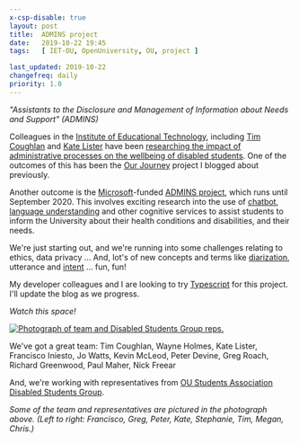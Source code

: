 ```yaml
---
x-csp-disable: true
layout: post
title:  ADMINS project
date:   2019-10-22 19:45
tags:   [ IET-OU, OpenUniversity, OU, project ]

last_updated: 2019-10-22
changefreq: daily
priority: 1.0
---
```


_"Assistants to the Disclosure and Management of Information about Needs and Support" (ADMINS)_

Colleagues in the [Institute of Educational Technology][iet],
including  [Tim Coughlan][] and [Kate Lister][] have been
[researching the impact of administrative processes on the wellbeing of disabled students][oro-2018].
One of the outcomes of this has been the [Our Journey][] project I blogged about previously.

Another outcome is the [Microsoft][ms]-funded [ADMINS project][], which runs until September 2020.
This involves exciting research into the use of [chatbot][], [language understanding][luis]
and other cognitive services to assist students to inform the University about
their health conditions and disabilities, and their needs.

We're just starting out, and we're running into some challenges relating to ethics, data privacy &hellip;
And, lot's of new concepts and terms like [diarization][dia], utterance and [intent][] &hellip; fun, fun!

My developer colleagues and I are looking to try [Typescript][] for this project.
I'll update the blog as we progress.

_Watch this space!_

[![Photograph of team and Disabled Students Group reps.][photo-1]][ms]

We've got a great team: Tim Coughlan, Wayne Holmes, Kate Lister, Francisco Iniesto, Jo Watts,
Kevin McLeod, Peter Devine, Greg Roach, Richard Greenwood, Paul Maher, Nick Freear

And, we're working with representatives from [OU Students Association][ousa] [Disabled Students Group][dsg].

_Some of the team and representatives are pictured in the photograph above.
(Left to right: Francisco, Greg, Peter, Kate, Stephanie, Tim, Megan, Chris.)_

[iet]: https://iet.open.ac.uk "Institute of Educational Technology"
[admins project]: https://iet.open.ac.uk/projects/admins "ADMINS project: Assistants to the Disclosure and Management of Information about Needs and Support. (1st October 2019 - 30th September 2020)"
[ms]: https://microsoft.com/en-us/ai/ai-for-accessibility-projects?activetab=pivot1%3aprimaryr2#coreui-contentplacement-y6filss
  "Microsoft: Featured AI for Accessibility projects"
[photo-1]: https://img-prod-cms-rt-microsoft-com.akamaized.net/cms/api/am/imageFileData/RE3WklM?ver=2239&q=90&m=6&h=328&w=582&b=%23FFFFFFFF&l=f&o=t&x=449&y=73&aim=true
  "The ADMINS team & representatives from the OU Students Association Disabled Students Group (OUSA/DSG) (L to R): Francisco, Greg, Peter, Kate, Stephanie, Tim, Megan, Chris."
[ousa]: https://oustudents.com "Open University Students Association (OUSA)"
[dsg]: https://oustudents.com/disabled-students-group "Disabled Students Group (DSG)"
[luis]: https://eu.luis.ai/home "Microsoft's 'Language understanding intelligent service' (LUIS)"
[luis-2]: https://azure.microsoft.com/en-gb/services/cognitive-services/language-understanding-intelligent-service/
[chatbot]: https://azure.microsoft.com/en-gb/services/bot-service/ "Microsoft's Azure Bot Service"
[dia]: https://docs.microsoft.com/en-us/azure/cognitive-services/speech-service/batch-transcription#speaker-separation-diarization
  "Microsoft's batch-transcription API - speaker separation (diarization)"
[intent]: https://chatbotsmagazine.com/chatbot-vocabulary-10-chatbot-terms-you-need-to-know-3911b1ef31b4
  "Chatbot Vocabulary: 10 Chatbot Terms You Need to Know ~~ 'utterance', 'intent', 'entity' ..."
[bot-ts]: https://github.com/microsoft/BotBuilder-Samples/tree/master/samples/typescript_nodejs/13.core-bot
  "BotBuilder samples on GitHub, including TypeScript"
[typescript]: https://www.typescriptlang.org/
  " 'TypeScript is a typed superset of Javascript that compiles to plain Javascript. Any browser…' "
[tim coughlan]: https://iet.open.ac.uk/people/tim.coughlan
[kate lister]: https://iet.open.ac.uk/people/kate.lister
[dsf]: https://msds.open.ac.uk/signon/SAMSDefault/SAMS001_Default.aspx?URL=https://help.open.ac.uk/disability-support-form
  "Login required: 'Disability Support Form' at The Open University"
[our journey]: https://iet-ou.github.io/our-journey/
  "Our Journey is a set of tools to support students to chart the highs and lows of their study journeys and the important events that happened along the way."
[oj-blog]: https://nick.freear.org.uk/2018/10/05/our-journey.html "Blog post, October 2018"
[oro-2018]: https://oro.open.ac.uk/54760/
  "Coughlan, Tim and Lister, Katharine (2018). The accessibility of administrative processes: Assessing the impacts on students in higher education. In: Proceedings of the 15th International Cross-Disciplinary Conference on Web Accessibility (Web4All 2018), ACM Press, New York."
[oro-2019]: https://oro.open.ac.uk/59195/
  "Coughlan, Tim; Lister, Kate and Freear, Nick (2019). Our Journey: Designing and utilising a tool to support students to represent their study journeys. In: Proceedings of the 13th Annual International Technology, Education and Development Conference (INTED) 2019 pp. 3140–3147."

[End]: //
